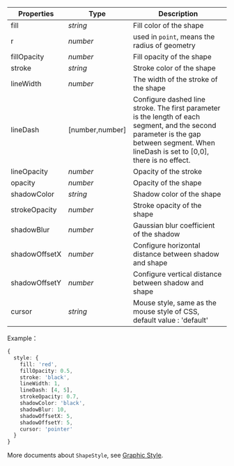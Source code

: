 <!--shape style-->

| Properties    | Type            | Description                                                                                                                                                                              |
| ------------- | --------------- | ---------------------------------------------------------------------------------------------------------------------------------------------------------------------------------------- |
| fill          | _string_        | Fill color of the shape                                                                                                                                                                  |
| r          | _number_         | used in `point`, means the radius of geometry |
| fillOpacity   | _number_        | Fill opacity of the shape                                                                                                                                                                |
| stroke        | _string_        | Stroke color of the shape                                                                                                                                                                |
| lineWidth     | _number_        | The width of the stroke of the shape                                                                                                                                                     |
| lineDash      | [number,number] | Configure dashed line stroke. The first parameter is the length of each segment, and the second parameter is the gap between segment. When lineDash is set to [0,0], there is no effect. |
| lineOpacity   | _number_        | Opacity of the stroke                                                                                                                                                                    |
| opacity       | _number_        | Opacity of the shape                                                                                                                                                                     |
| shadowColor   | _string_        | Shadow color of the shape                                                                                                                                                                |
| strokeOpacity | _number_        | Stroke opacity of the shape                                                                                                                                                              |
| shadowBlur    | _number_        | Gaussian blur coefficient of the shadow                                                                                                                                                  |
| shadowOffsetX | _number_        | Configure horizontal distance between shadow and shape                                                                                                                                   |
| shadowOffsetY | _number_        | Configure vertical distance between shadow and shape                                                                                                                                     |
| cursor        | _string_        | Mouse style, same as the mouse style of CSS, default value : 'default'                                                                                                                   |

Example：

```ts
{
  style: {
    fill: 'red',
    fillOpacity: 0.5,
    stroke: 'black',
    lineWidth: 1,
    lineDash: [4, 5],
    strokeOpacity: 0.7,
    shadowColor: 'black',
    shadowBlur: 10,
    shadowOffsetX: 5,
    shadowOffsetY: 5,
    cursor: 'pointer'
  }
}
```

More documents about `ShapeStyle`, see [Graphic Style](/en/docs/api/graphic-style).

